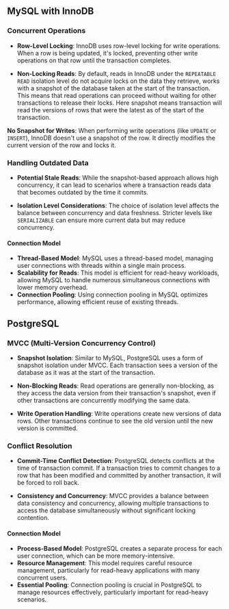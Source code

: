## MySQL with InnoDB

### Concurrent Operations

-   **Row-Level Locking**: InnoDB uses row-level locking for write operations. When a row is being updated, it's locked, preventing other write operations on that row until the transaction completes.
    
-   **Non-Locking Reads**: By default, reads in InnoDB under the `REPEATABLE READ` isolation level do not acquire locks on the data they retrieve, works with a snapshot of the database taken at the start of the transaction. This means that read operations can proceed without waiting for other transactions to release their locks. Here snapshot means transaction will read the versions of rows that were the latest as of the start of the transaction.

**No Snapshot for Writes**: When performing write operations (like `UPDATE` or `INSERT`), InnoDB doesn't use a snapshot of the row. It directly modifies the current version of the row and locks it.
    

### Handling Outdated Data

-   **Potential Stale Reads**: While the snapshot-based approach allows high concurrency, it can lead to scenarios where a transaction reads data that becomes outdated by the time it commits.
    
-   **Isolation Level Considerations**: The choice of isolation level affects the balance between concurrency and data freshness. Stricter levels like `SERIALIZABLE` can ensure more current data but may reduce concurrency.

#### Connection Model

-   **Thread-Based Model**: MySQL uses a thread-based model, managing user connections with threads within a single main process.
-   **Scalability for Reads**: This model is efficient for read-heavy workloads, allowing MySQL to handle numerous simultaneous connections with lower memory overhead.
- **Connection Pooling**: Using connection pooling in MySQL optimizes performance, allowing efficient reuse of existing threads.
    

## PostgreSQL

### MVCC (Multi-Version Concurrency Control)

-   **Snapshot Isolation**: Similar to MySQL, PostgreSQL uses a form of snapshot isolation under MVCC. Each transaction sees a version of the database as it was at the start of the transaction.
    
-   **Non-Blocking Reads**: Read operations are generally non-blocking, as they access the data version from their transaction's snapshot, even if other transactions are concurrently modifying the same data.
    
-   **Write Operation Handling**: Write operations create new versions of data rows. Other transactions continue to see the old version until the new version is committed.
    

### Conflict Resolution

-   **Commit-Time Conflict Detection**: PostgreSQL detects conflicts at the time of transaction commit. If a transaction tries to commit changes to a row that has been modified and committed by another transaction, it will be forced to roll back.
    
-   **Consistency and Concurrency**: MVCC provides a balance between data consistency and concurrency, allowing multiple transactions to access the database simultaneously without significant locking contention.

#### Connection Model

-   **Process-Based Model**: PostgreSQL creates a separate process for each user connection, which can be more memory-intensive.
-   **Resource Management**: This model requires careful resource management, particularly for read-heavy applications with many concurrent users.
- **Essential Pooling**: Connection pooling is crucial in PostgreSQL to manage resources effectively, particularly important for read-heavy scenarios.
